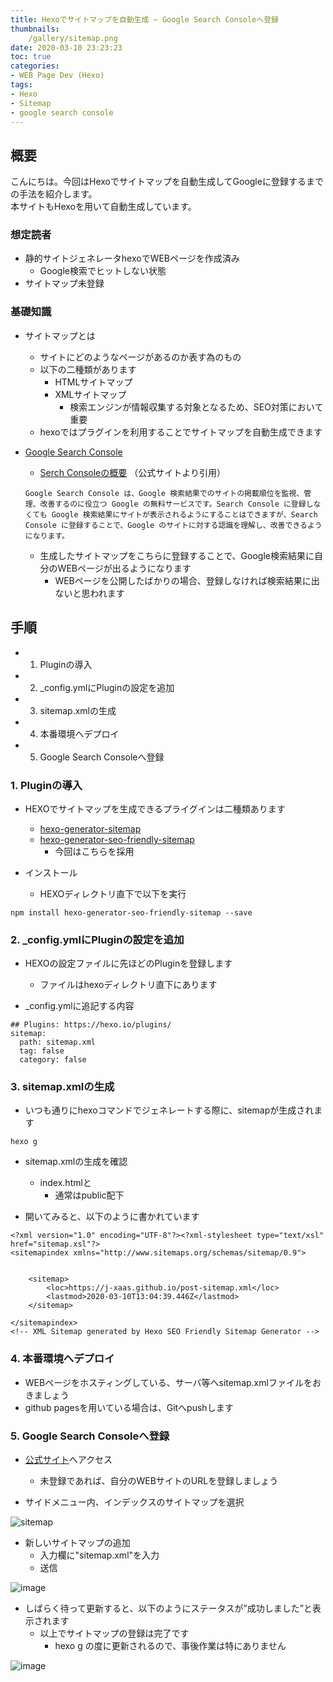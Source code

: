 ```yaml
---
title: Hexoでサイトマップを自動生成 ~ Google Search Consoleへ登録
thumbnails: 
    /gallery/sitemap.png
date: 2020-03-10 23:23:23
toc: true
categories:
- WEB Page Dev (Hexo)
tags:
- Hexo
- Sitemap
- google search console
---
```


<!-- toc -->

## 概要
こんにちは。今回はHexoでサイトマップを自動生成してGoogleに登録するまでの手法を紹介します。  
本サイトもHexoを用いて自動生成しています。  

### 想定読者
- 静的サイトジェネレータhexoでWEBページを作成済み
    - Google検索でヒットしない状態
- サイトマップ未登録

### 基礎知識
- サイトマップとは
    - サイトにどのようなページがあるのか表す為のもの
    - 以下の二種類があります
        - HTMLサイトマップ
        - XMLサイトマップ
            - 検索エンジンが情報収集する対象となるため、SEO対策において重要    
    - hexoではプラグインを利用することでサイトマップを自動生成できます

- [Google Search Console](https://support.google.com/webmasters/answer/9128668?hl=ja&ref_topic=9128571)
    - [Serch Consoleの概要](https://support.google.com/webmasters/answer/9128668?hl=ja&ref_topic=9128571) （公式サイトより引用）
    ```
    Google Search Console は、Google 検索結果でのサイトの掲載順位を監視、管理、改善するのに役立つ Google の無料サービスです。Search Console に登録しなくても Google 検索結果にサイトが表示されるようにすることはできますが、Search Console に登録することで、Google のサイトに対する認識を理解し、改善できるようになります。
    ```
    - 生成したサイトマップをこちらに登録することで、Google検索結果に自分のWEBページが出るようになります
        - WEBページを公開したばかりの場合、登録しなければ検索結果に出ないと思われます

## 手順
- 1. Pluginの導入
- 2. _config.ymlにPluginの設定を追加
- 3. sitemap.xmlの生成
- 4. 本番環境へデプロイ
- 5. Google Search Consoleへ登録

### 1. Pluginの導入

- HEXOでサイトマップを生成できるプライグインは二種類あります
    - [hexo-generator-sitemap](https://github.com/hexojs/hexo-generator-sitemap)
    - [hexo-generator-seo-friendly-sitemap]()
        - 今回はこちらを採用

- インストール
    - HEXOディレクトリ直下で以下を実行
```
npm install hexo-generator-seo-friendly-sitemap --save
```

### 2. _config.ymlにPluginの設定を追加

- HEXOの設定ファイルに先ほどのPluginを登録します
    - ファイルはhexoディレクトリ直下にあります

- _config.ymlに追記する内容
```
## Plugins: https://hexo.io/plugins/
sitemap:
  path: sitemap.xml
  tag: false
  category: false
```

### 3. sitemap.xmlの生成
- いつも通りにhexoコマンドでジェネレートする際に、sitemapが生成されます
```
hexo g
```
- sitemap.xmlの生成を確認
    - index.htmlと
        - 通常はpublic配下

- 開いてみると、以下のように書かれています
```
<?xml version="1.0" encoding="UTF-8"?><?xml-stylesheet type="text/xsl" href="sitemap.xsl"?>
<sitemapindex xmlns="http://www.sitemaps.org/schemas/sitemap/0.9">


    <sitemap>
        <loc>https://j-xaas.github.io/post-sitemap.xml</loc>
        <lastmod>2020-03-10T13:04:39.446Z</lastmod>
    </sitemap>

</sitemapindex>
<!-- XML Sitemap generated by Hexo SEO Friendly Sitemap Generator -->

```

### 4. 本番環境へデプロイ
- WEBページをホスティングしている、サーバ等へsitemap.xmlファイルをおきましょう
- github pagesを用いている場合は、Gitへpushします

### 5. Google Search Consoleへ登録

- [公式サイト](https://search.google.com/search-console)へアクセス
    - 未登録であれば、自分のWEBサイトのURLを登録しましょう

- サイドメニュー内、インデックスのサイトマップを選択

![sitemap](https://user-images.githubusercontent.com/41946222/76317221-2d197300-631f-11ea-9b4c-4c7dbb3b3d75.PNG)

- 新しいサイトマップの追加
    - 入力欄に"sitemap.xml"を入力
    - 送信

![image](https://user-images.githubusercontent.com/41946222/76317318-5df9a800-631f-11ea-8995-7722bd39ddc5.png)

- しばらく待って更新すると、以下のようにステータスが”成功しました”と表示されます
    - 以上でサイトマップの登録は完了です
        - hexo g の度に更新されるので、事後作業は特にありません

![image](https://user-images.githubusercontent.com/41946222/76319276-5687ce00-6322-11ea-98de-c4837c6f1785.png)

